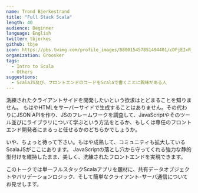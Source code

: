 ```yaml
---
name: Trond Bjerkestrand
title: "Full Stack Scala"
length: 40
audience: Beginner
language: English
twitter: tbjerkes
github: tbje
icon: https://pbs.twimg.com/profile_images/880015457851494401/cDFjEIxR_400x400.jpg
organization: Groosker
tags:
  - Intro to Scala
  - Others
suggestions:
  - ScalaJS及び、フロントエンドのコードをScalaで書くことに興味がある人
---
```

洗練されたクライアントサイドを開発したいという欲求はとどまることを知りません。
もはやHTMLをサーバーサイドで生成することはありません。その代わりにJSON APIを作り、JSのフレームワークを調査して、JavaScriptやそのツール並びにライブラリについて学ぶという方法をとるか、もしくは専任のフロントエンド開発者にまるっと任せるかのどちらかでしょうか。

いや、ちょっと待って下さい。もはや成熟して、コミュニティも拡大しているScalaJSがここにあります。
JavaScriptの落とし穴から守ってくれる強力な静的型付けを維持したまま、美しく、洗練されたフロントエンドを実現できます。

このトークでは単一フルスタックScalaアプリを題材に、共有データオブジェクトやバリデーションロジック、そして簡単なクライアント-サーバ通信についてお見せします。
